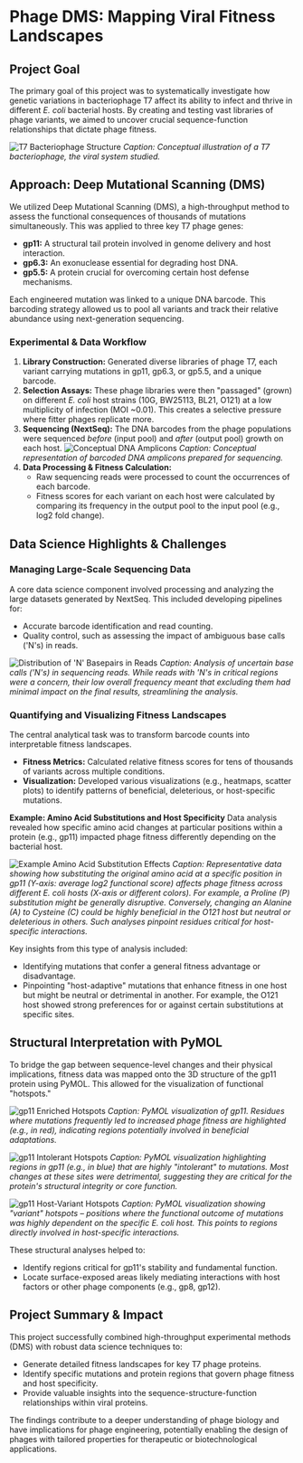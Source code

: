 # Phage DMS: Mapping Viral Fitness Landscapes

## Project Goal
The primary goal of this project was to systematically investigate how genetic variations in bacteriophage T7 affect its ability to infect and thrive in different *E. coli* bacterial hosts. By creating and testing vast libraries of phage variants, we aimed to uncover crucial sequence-function relationships that dictate phage fitness.

![T7 Bacteriophage Structure](../../images/phage_dms/t7_phage_structure.png)
*Caption: Conceptual illustration of a T7 bacteriophage, the viral system studied.*

## Approach: Deep Mutational Scanning (DMS)
We utilized Deep Mutational Scanning (DMS), a high-throughput method to assess the functional consequences of thousands of mutations simultaneously. This was applied to three key T7 phage genes:
*   **gp11:** A structural tail protein involved in genome delivery and host interaction.
*   **gp6.3:** An exonuclease essential for degrading host DNA.
*   **gp5.5:** A protein crucial for overcoming certain host defense mechanisms.

Each engineered mutation was linked to a unique DNA barcode. This barcoding strategy allowed us to pool all variants and track their relative abundance using next-generation sequencing.

### Experimental & Data Workflow
1.  **Library Construction:** Generated diverse libraries of phage T7, each variant carrying mutations in gp11, gp6.3, or gp5.5, and a unique barcode.
2.  **Selection Assays:** These phage libraries were then "passaged" (grown) on different *E. coli* host strains (10G, BW25113, BL21, O121) at a low multiplicity of infection (MOI ~0.01). This creates a selective pressure where fitter phages replicate more.
3.  **Sequencing (NextSeq):** The DNA barcodes from the phage populations were sequenced *before* (input pool) and *after* (output pool) growth on each host.
    ![Conceptual DNA Amplicons](../../images/phage_dms/dna_amplicon_concept.png)
    *Caption: Conceptual representation of barcoded DNA amplicons prepared for sequencing.*
4.  **Data Processing & Fitness Calculation:**
    *   Raw sequencing reads were processed to count the occurrences of each barcode.
    *   Fitness scores for each variant on each host were calculated by comparing its frequency in the output pool to the input pool (e.g., log2 fold change).

## Data Science Highlights & Challenges

### Managing Large-Scale Sequencing Data
A core data science component involved processing and analyzing the large datasets generated by NextSeq. This included developing pipelines for:
*   Accurate barcode identification and read counting.
*   Quality control, such as assessing the impact of ambiguous base calls ('N's) in reads.

![Distribution of 'N' Basepairs in Reads](../../images/phage_dms/n_basepair_distribution.png)
*Caption: Analysis of uncertain base calls ('N's) in sequencing reads. While reads with 'N's in critical regions were a concern, their low overall frequency meant that excluding them had minimal impact on the final results, streamlining the analysis.*

### Quantifying and Visualizing Fitness Landscapes
The central analytical task was to transform barcode counts into interpretable fitness landscapes.
*   **Fitness Metrics:** Calculated relative fitness scores for tens of thousands of variants across multiple conditions.
*   **Visualization:** Developed various visualizations (e.g., heatmaps, scatter plots) to identify patterns of beneficial, deleterious, or host-specific mutations.

**Example: Amino Acid Substitutions and Host Specificity**
Data analysis revealed how specific amino acid changes at particular positions within a protein (e.g., gp11) impacted phage fitness differently depending on the bacterial host.

![Example Amino Acid Substitution Effects](../../images/phage_dms/aa_substitution_example.png)
*Caption: Representative data showing how substituting the original amino acid at a specific position in gp11 (Y-axis: average log2 functional score) affects phage fitness across different E. coli hosts (X-axis or different colors). For example, a Proline (P) substitution might be generally disruptive. Conversely, changing an Alanine (A) to Cysteine (C) could be highly beneficial in the O121 host but neutral or deleterious in others. Such analyses pinpoint residues critical for host-specific interactions.*

Key insights from this type of analysis included:
*   Identifying mutations that confer a general fitness advantage or disadvantage.
*   Pinpointing "host-adaptive" mutations that enhance fitness in one host but might be neutral or detrimental in another. For example, the O121 host showed strong preferences for or against certain substitutions at specific sites.

## Structural Interpretation with PyMOL
To bridge the gap between sequence-level changes and their physical implications, fitness data was mapped onto the 3D structure of the gp11 protein using PyMOL. This allowed for the visualization of functional "hotspots."

![gp11 Enriched Hotspots](../../images/phage_dms/pymol_gp11_enriched_hotspots.png)
*Caption: PyMOL visualization of gp11. Residues where mutations frequently led to *increased* phage fitness are highlighted (e.g., in red), indicating regions potentially involved in beneficial adaptations.*

![gp11 Intolerant Hotspots](../../images/phage_dms/pymol_gp11_intolerant_hotspots.png)
*Caption: PyMOL visualization highlighting regions in gp11 (e.g., in blue) that are highly "intolerant" to mutations. Most changes at these sites were detrimental, suggesting they are critical for the protein's structural integrity or core function.*

![gp11 Host-Variant Hotspots](../../images/phage_dms/pymol_gp11_variant_hotspots.png)
*Caption: PyMOL visualization showing "variant" hotspots – positions where the functional outcome of mutations was highly dependent on the specific E. coli host. This points to regions directly involved in host-specific interactions.*

These structural analyses helped to:
*   Identify regions critical for gp11's stability and fundamental function.
*   Locate surface-exposed areas likely mediating interactions with host factors or other phage components (e.g., gp8, gp12).

## Project Summary & Impact
This project successfully combined high-throughput experimental methods (DMS) with robust data science techniques to:
*   Generate detailed fitness landscapes for key T7 phage proteins.
*   Identify specific mutations and protein regions that govern phage fitness and host specificity.
*   Provide valuable insights into the sequence-structure-function relationships within viral proteins.

The findings contribute to a deeper understanding of phage biology and have implications for phage engineering, potentially enabling the design of phages with tailored properties for therapeutic or biotechnological applications.

